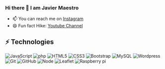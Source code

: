 ### Hi there 👋 I am Javier Maestro

<!--
**maestroGit/maestroGit** is a ✨ _special_ ✨ repository because its `README.md` (this file) appears on your GitHub profile.
- 👯 I’m looking to collaborate as Frontend developer
- 💬 Ask me about ...
-->


- 📫 You can reach me on [Instagram](https://instagram.com/walkexperience)
- 😄 Fun fact Hike: [Youtube Channel](https://www.youtube.com/channel/UCYs7CslihNZaOCJiGqCD0cw)

## ⚡ Technologies

![JavaScript](https://img.shields.io/badge/-JavaScript-black?style=flat-square&logo=javascript)
![php](https://img.shields.io/badge/-php-black?style=flat-square&logo=php)
![HTML5](https://img.shields.io/badge/-HTML5-E34F26?style=flat-square&logo=html5&logoColor=white)
![CSS3](https://img.shields.io/badge/-CSS3-1572B6?style=flat-square&logo=css3)
![Bootstrap](https://img.shields.io/badge/-Bootstrap-563D7C?style=flat-square&logo=bootstrap)
![MySQL](https://img.shields.io/badge/-MySQL-black?style=flat-square&logo=mysql)
![Wordpress](https://img.shields.io/badge/-Wordpress-181717?style=flat-square&logo=wordpress)
![Git](https://img.shields.io/badge/-Git-black?style=flat-square&logo=git)
![GitHub](https://img.shields.io/badge/-GitHub-181717?style=flat-square&logo=github)
![Node](https://img.shields.io/badge/Node.js-339933?style=for-the-badge&logo=nodedotjs&logoColor=white)
![Leaflet](https://img.shields.io/badge/Leaflet-199900?style=for-the-badge&logo=Leaflet&logoColor=white)
![Raspberry pi](https://img.shields.io/badge/Raspberry%20Pi-A22846?style=for-the-badge&logo=Raspberry%20Pi&logoColor=white)



